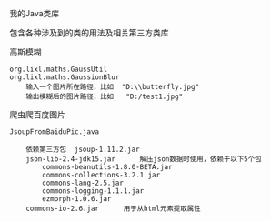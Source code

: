 我的Java类库

包含各种涉及到的类的用法及相关第三方类库

高斯模糊

    org.lixl.maths.GaussUtil
    org.lixl.maths.GaussionBlur
        输入一个图片所在路径，比如  "D:\\butterfly.jpg"
        输出模糊后的图片路径，比如   "D:/test1.jpg"

爬虫爬百度图片

    JsoupFromBaiduPic.java

        依赖第三方包  jsoup-1.11.2.jar
        json-lib-2.4-jdk15.jar      解压json数据时使用，依赖于以下5个包
            commons-beanutils-1.8.0-BETA.jar
            commons-collections-3.2.1.jar
            commons-lang-2.5.jar
            commons-logging-1.1.1.jar
            ezmorph-1.0.6.jar
        commons-io-2.6.jar      用于从html元素提取属性